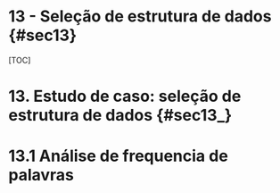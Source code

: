 # 13 - Seleção de estrutura de dados {#sec13}

[TOC]

# 13. Estudo de caso: seleção de estrutura de dados {#sec13_}

# 13.1 Análise de frequencia de palavras
